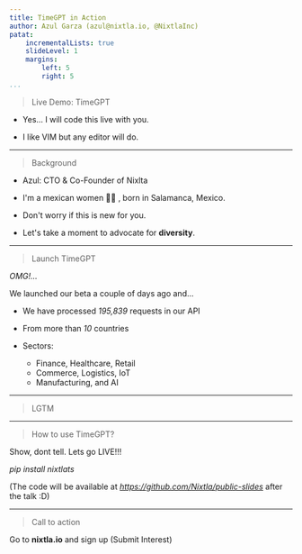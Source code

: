 ```yaml
---
title: TimeGPT in Action
author: Azul Garza (azul@nixtla.io, @NixtlaInc)
patat:
    incrementalLists: true
    slideLevel: 1
    margins:
        left: 5
        right: 5
...
```


> Live Demo: TimeGPT


- Yes... I will code this live with you.


- I like VIM but any editor will do.

---

> Background


- Azul: CTO & Co-Founder of Nixlta

- I'm a mexican women 🏳️‍⚧️ ,
born in Salamanca, Mexico. 

- Don't worry if this is new for you.

- Let's take a moment to advocate for __diversity__.

---

> Launch TimeGPT

_OMG!..._ 

We launched our beta a couple of days ago and...

- We have processed _195,839_ requests in our API

- From more than _10_ countries

- Sectors: 
    - Finance, Healthcare, Retail
    - Commerce, Logistics, IoT
    - Manufacturing, and AI

---

> LGTM

---

> How to use TimeGPT?

Show, dont tell. 
Lets go LIVE!!!


_pip install nixtlats_

(The code will be available at _https://github.com/Nixtla/public-slides_ after the talk :D)

---

> Call to action

Go to __nixtla.io__ and sign up (Submit Interest)

